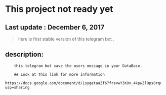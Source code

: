 # This project not ready yet

## Last update : December 6, 2017

> Here is first stable version of this telegram bot .
## description:
        this telegram bot save the users message in your DataBase.

        ## Look at this link for more information
            https://docs.google.com/document/d/1sygetaaZf67frsvwY3XOv_4kpwZlOps8rqqZXg11RM8/edit?usp=sharing
